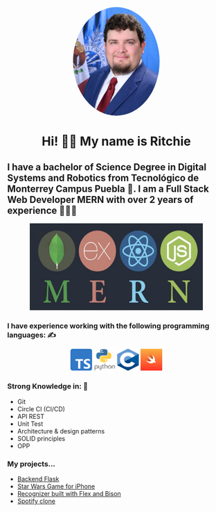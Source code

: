<div align="center">
  <img src="src/photo1.jpeg" alt="imagen" style="border-radius: 50%;" width="200" height="250">
  <h1 text-align="center">Hi! 🙋‍♂️ My name is Ritchie</h1>
</div>

## I have a bachelor of Science Degree in Digital Systems and Robotics from Tecnológico de Monterrey Campus Puebla 🤖. I am a Full Stack Web Developer MERN with over 2 years of experience 👨🏻‍💻

<div align="center">
  <img src="src/1.jpeg" alt="imagen" width="400" height="200">
</div>

### I have experience working with the following programming languages: ✍️
<div align="center">
  <img src="src/ts.png" width="50" height="50" alt="TypeScript">
  <img src="src/python.png" width="50" height="50" alt="Python">
  <img src="src/c.png" width="50" height="50" alt="C-Language">
  <img src="src/swift-og.png" width="50" height="50" alt="Swift">
</div>

### Strong Knowledge in: 📖
- Git 
- Circle CI (CI/CD)
- API REST
- Unit Test
- Architecture & design patterns
- SOLID principles
- OPP

### My projects...
- [Backend Flask](https://github.com/RickardGS4991/backendFlask)
- [Star Wars Game for iPhone](https://github.com/RickardGS4991/starwarsiOsGame)
- [Recognizer built with Flex and Bison](https://github.com/RickardGS4991/finalRecognizer/tree/main)
- [Spotify clone](https://github.com/RickardGS4991/spotifyClone)


<!--
**RickardGS4991/RickardGS4991** is a ✨ _special_ ✨ repository because its `README.md` (this file) appears on your GitHub profile.

Here are some ideas to get you started:

- 🔭 I’m currently working on ...
- 🌱 I’m currently learning ...
- 👯 I’m looking to collaborate on ...
- 🤔 I’m looking for help with ...
- 💬 Ask me about ...
- 📫 How to reach me: ...
- 😄 Pronouns: ...
- ⚡ Fun fact: ...
-->
